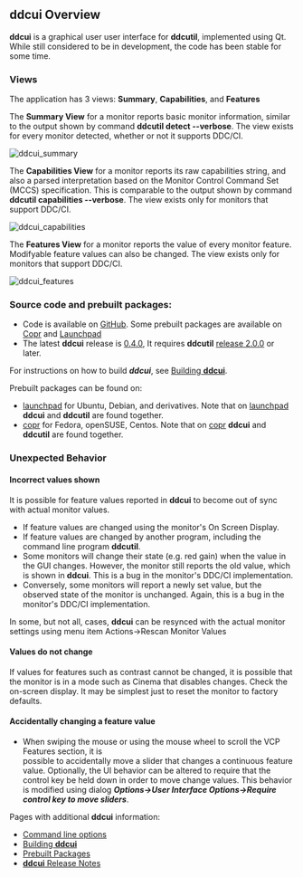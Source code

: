 ## ddcui Overview

**ddcui** is a graphical user user interface for **ddcutil**, implemented using Qt.  While still 
considered to be in development, the code has been stable for some time. 

### Views

The application has 3 views: **Summary**, **Capabilities**, and **Features**

The **Summary View** for a monitor reports basic monitor information,
similar to the output shown by command **ddcutil detect --verbose**. 
The view exists for every monitor detected, whether or not it supports DDC/CI.

![ddcui_summary](/screenshots/ddcui_summary.png)

The **Capabilities View** for a monitor reports its raw capabilities string, and also
a parsed interpretation based on the Monitor Control Command Set (MCCS) specification. 
This is comparable to the output shown by command **ddcutil capabilities --verbose**.
The view exists only for monitors that support DDC/CI. 

![ddcui_capabilities](screenshots/ddcui_capabilities.png)

The **Features View** for a monitor reports the value of every monitor feature.
Modifyable feature values can also be changed.
The view exists only for monitors that support DDC/CI. 

![ddcui_features](/screenshots/ddcui_features.png "Features View")

### Source code and prebuilt packages:   
 
- Code is available on [GitHub](https://github.com/rockowitz/ddcui).  Some prebuilt packages are available on 
[Copr](https://copr.fedorainfracloud.org/coprs/rockowitz/ddcutil/) and 
[Launchpad](https://launchpad.net/~rockowitz/+archive/ubuntu/ddcutil)  
- The latest **ddcui** release is [0.4.0](https:/github.com/rockowitz/ddcui/releases/tag/v0.4.0), 
It requires **ddcutil** [release 2.0.0](https://github.com/rockowitz/ddcutil/eleases/tag/v2.0.0) or later.

For instructions on how to build ***ddcui***, see [Building **ddcui**](building_ddcui.md). 

<!--
Both a CMake ***CMakeLists.txt*** and a Qt ***ddcui.pro*** file are provided.
-->


Prebuilt packages can be found on:   

- [launchpad](https::/launchpad.net/~rockowitz/) for Ubuntu, Debian, and derivatives. 
Note that on [launchpad](https://launchpad.net) **ddcui** and **ddcutil** are found together.  
- [copr](https://copr.fedorainfracloud.org/coprs/rockowitz/ddcutil/) for Fedora, openSUSE, Centos.
Note that on [copr](https://copr/fedorainfracloud) **ddcui** and **ddcutil** are found together.

### Unexpected Behavior

#### Incorrect values shown

It is possible for feature values reported in **ddcui** to become out of sync with actual monitor 
values.

- If feature values are changed using the monitor's On Screen Display.  
- If feature values are changed by another program, including the command line program **ddcutil**. 
- Some monitors will change their state (e.g. red gain) when the value in the GUI changes.
However, the monitor still reports the old value, which is shown in **ddcui**.  This is a bug 
in the monitor's DDC/CI implementation.  
- Conversely, some monitors will report a newly set value, but the observed state of the monitor
is unchanged. Again, this is a bug in the monitor's DDC/CI implementation.

In some, but not all, cases, **ddcui**
can be resynced with the actual monitor settings using menu item Actions-&gt;Rescan Monitor Values

#### Values do not change

If values for features such as contrast cannot be changed, it is possible that the monitor is in
a mode such as Cinema that disables changes. Check the on-screen display.  It may be simplest just
to reset the monitor to factory defaults.

#### Accidentally changing a feature value 

- When swiping the mouse or using the mouse wheel to scroll the VCP Features section, it is  
possible to accidentally move a slider
that changes a continuous feature value.  Optionally, the UI behavior can be 
altered to require that the control key be held down in order to move change values.
This behavior is modified using dialog ***Options->User Interface Options->Require control key to move sliders***.

Pages with additional **ddcui** information:   
- [Command line options](ddcui_options.md)   
- [Building **ddcui**](building_ddcui.md)  
- [Prebuilt Packages](install.md)
- [**ddcui** Release Notes](ddcui_release_notes.md)
